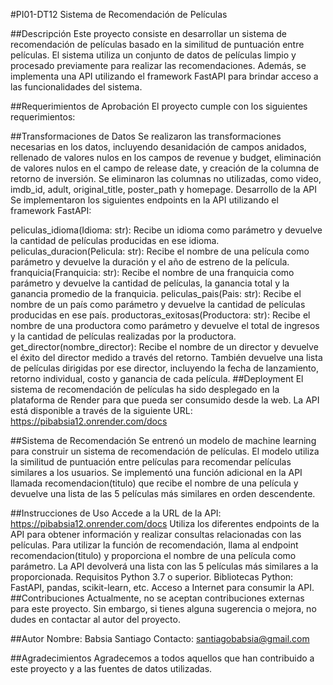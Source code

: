 #PI01-DT12
Sistema de Recomendación de Películas

##Descripción
Este proyecto consiste en desarrollar un sistema de recomendación de películas basado en la similitud de puntuación entre películas. El sistema utiliza un conjunto de datos de películas limpio y procesado previamente para realizar las recomendaciones. Además, se implementa una API utilizando el framework FastAPI para brindar acceso a las funcionalidades del sistema.

##Requerimientos de Aprobación
El proyecto cumple con los siguientes requerimientos:

##Transformaciones de Datos
Se realizaron las transformaciones necesarias en los datos, incluyendo desanidación de campos anidados, rellenado de valores nulos en los campos de revenue y budget, eliminación de valores nulos en el campo de release date, y creación de la columna de retorno de inversión.
Se eliminaron las columnas no utilizadas, como video, imdb_id, adult, original_title, poster_path y homepage.
Desarrollo de la API
Se implementaron los siguientes endpoints en la API utilizando el framework FastAPI:

peliculas_idioma(Idioma: str): Recibe un idioma como parámetro y devuelve la cantidad de películas producidas en ese idioma.
peliculas_duracion(Pelicula: str): Recibe el nombre de una película como parámetro y devuelve la duración y el año de estreno de la película.
franquicia(Franquicia: str): Recibe el nombre de una franquicia como parámetro y devuelve la cantidad de películas, la ganancia total y la ganancia promedio de la franquicia.
peliculas_pais(Pais: str): Recibe el nombre de un país como parámetro y devuelve la cantidad de películas producidas en ese país.
productoras_exitosas(Productora: str): Recibe el nombre de una productora como parámetro y devuelve el total de ingresos y la cantidad de películas realizadas por la productora.
get_director(nombre_director): Recibe el nombre de un director y devuelve el éxito del director medido a través del retorno. También devuelve una lista de películas dirigidas por ese director, incluyendo la fecha de lanzamiento, retorno individual, costo y ganancia de cada película.
##Deployment
El sistema de recomendación de películas ha sido desplegado en la plataforma de Render para que pueda ser consumido desde la web. La API está disponible a través de la siguiente URL: https://pibabsia12.onrender.com/docs

##Sistema de Recomendación
Se entrenó un modelo de machine learning para construir un sistema de recomendación de películas. El modelo utiliza la similitud de puntuación entre películas para recomendar películas similares a los usuarios. Se implementó una función adicional en la API llamada recomendacion(titulo) que recibe el nombre de una película y devuelve una lista de las 5 películas más similares en orden descendente.

##Instrucciones de Uso
Accede a la URL de la API: https://pibabsia12.onrender.com/docs
Utiliza los diferentes endpoints de la API para obtener información y realizar consultas relacionadas con las películas.
Para utilizar la función de recomendación, llama al endpoint recomendacion(titulo) y proporciona el nombre de una película como parámetro. La API devolverá una lista con las 5 películas más similares a la proporcionada.
Requisitos
Python 3.7 o superior.
Bibliotecas Python: FastAPI, pandas, scikit-learn, etc.
Acceso a Internet para consumir la API.
##Contribuciones
Actualmente, no se aceptan contribuciones externas para este proyecto. Sin embargo, si tienes alguna sugerencia o mejora, no dudes en contactar al autor del proyecto.

##Autor
Nombre: Babsia Santiago
Contacto: santiagobabsia@gmail.com

##Agradecimientos
Agradecemos a todos aquellos que han contribuido a este proyecto y a las fuentes de datos utilizadas.

